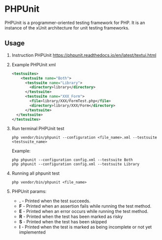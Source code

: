 PHPUnit
====

PHPUnit is a programmer-oriented testing framework for PHP.
It is an instance of the xUnit architecture for unit testing frameworks.


## Usage

1. Instruction PHPUnit https://phpunit.readthedocs.io/en/latest/textui.html

1. Example PHPUnit xml
    ```xml phpunit.xml
    <testsuites>
        <testsuite name="Both">
          <testsuite name="Library">
            <directory>library</directory>
          </testsuite>
          <testsuite name="XXX_Form">
            <file>library/XXX/FormTest.php</file>
            <directory>library/XXX/Form</directory>
          </testsuite>
      </testsuite>
    </testsuites>
    ```

1. Run terminal PHPUnit test
    ```shell
    php vendor/bin/phpunit --configuration <file_name>.xml --testsuite <testsuite_name>
    ```

    Example:
    ```shell
    php phpunit --configuration config.xml --testsuite Both
    php phpunit --configuration config.xml --testsuite Library
    ```

1. Running all phpunit test
    ```shell
    php vendor/bin/phpunit <file_name>
    ```

1. PHPUnit params:
    * **.** - Printed when the test succeeds.
    * **F** - Printed when an assertion fails while running the test method.
    * **E** - Printed when an error occurs while running the test method.
    * **R** - Printed when the test has been marked as risky
    * **S** - Printed when the test has been skipped
    * **I** - Printed when the test is marked as being incomplete or not yet implemented
